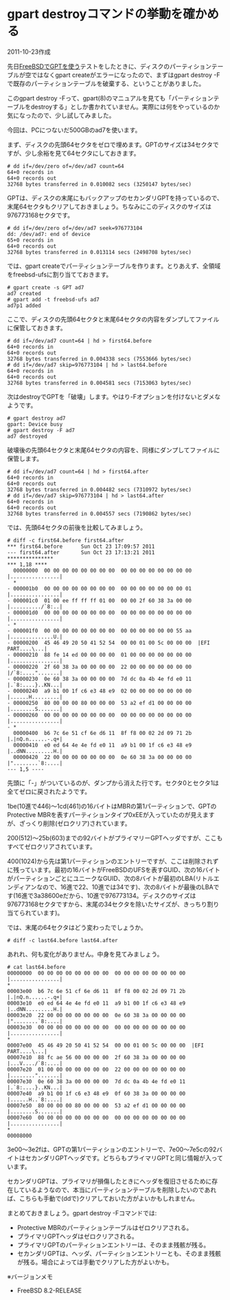 # gpart destroyコマンドの挙動を確かめる

2011-10-23作成

先日[FreeBSDでGPTを使う](20111009.md)テストをしたときに、ディスクのパーティションテーブルが空ではなくgpart createがエラーになったので、まずはgpart destroy -Fで既存のパーティションテーブルを破棄する、ということがありました。

このgpart destroy -Fって、gpart(8)のマニュアルを見ても「パーティションテーブルをdestroyする」としか書かれていません。実際には何をやっているのか気になったので、少し試してみました。

今回は、PCにつないだ500GBのad7を使います。

まず、ディスクの先頭64セクタをゼロで埋めます。GPTのサイズは34セクタですが、少し余裕を見て64セクタにしておきます。

```console
# dd if=/dev/zero of=/dev/ad7 count=64
64+0 records in
64+0 records out
32768 bytes transferred in 0.010082 secs (3250147 bytes/sec)
```

GPTは、ディスクの末尾にもバックアップのセカンダリGPTを持っているので、末尾64セクタもクリアしておきましょう。ちなみにこのディスクのサイズは976773168セクタです。

```console
# dd if=/dev/zero of=/dev/ad7 seek=976773104
dd: /dev/ad7: end of device
65+0 records in
64+0 records out
32768 bytes transferred in 0.013114 secs (2498708 bytes/sec)
```

では、gpart createでパーティションテーブルを作ります。とりあえず、全領域をfreebsd-ufsに割り当てておきます。

```console
# gpart create -s GPT ad7
ad7 created
# gpart add -t freebsd-ufs ad7
ad7p1 added
```

ここで、ディスクの先頭64セクタと末尾64セクタの内容をダンプしてファイルに保管しておきます。

```console
# dd if=/dev/ad7 count=64 | hd > first64.before
64+0 records in
64+0 records out
32768 bytes transferred in 0.004338 secs (7553666 bytes/sec)
# dd if=/dev/ad7 skip=976773104 | hd > last64.before
64+0 records in
64+0 records out
32768 bytes transferred in 0.004581 secs (7153063 bytes/sec)
```

次はdestroyでGPTを「破壊」します。やはり-Fオプションを付けないとダメなようです。

```console
# gpart destroy ad7
gpart: Device busy
# gpart destroy -F ad7
ad7 destroyed
```

破壊後の先頭64セクタと末尾64セクタの内容を、同様にダンプしてファイルに保管します。

```console
# dd if=/dev/ad7 count=64 | hd > first64.after
64+0 records in
64+0 records out
32768 bytes transferred in 0.004482 secs (7310972 bytes/sec)
# dd if=/dev/ad7 skip=976773104 | hd > last64.after
64+0 records in
64+0 records out
32768 bytes transferred in 0.004557 secs (7190862 bytes/sec)
```

では、先頭64セクタの前後を比較してみましょう。

```console
# diff -c first64.before first64.after
*** first64.before      Sun Oct 23 17:09:57 2011
--- first64.after       Sun Oct 23 17:13:21 2011
***************
*** 1,18 ****
  00000000  00 00 00 00 00 00 00 00  00 00 00 00 00 00 00 00  |................|
  *
- 000001b0  00 00 00 00 00 00 00 00  00 00 00 00 00 00 00 01  |................|
- 000001c0  01 00 ee ff ff ff 01 00  00 00 2f 60 38 3a 00 00  |........../`8:..|
- 000001d0  00 00 00 00 00 00 00 00  00 00 00 00 00 00 00 00  |................|
- *
- 000001f0  00 00 00 00 00 00 00 00  00 00 00 00 00 00 55 aa  |..............U.|
- 00000200  45 46 49 20 50 41 52 54  00 00 01 00 5c 00 00 00  |EFI PART....\...|
- 00000210  88 fe 14 ed 00 00 00 00  01 00 00 00 00 00 00 00  |................|
- 00000220  2f 60 38 3a 00 00 00 00  22 00 00 00 00 00 00 00  |/`8:....".......|
- 00000230  0e 60 38 3a 00 00 00 00  7d dc 0a 4b 4e fd e0 11  |.`8:....}..KN...|
- 00000240  a9 b1 00 1f c6 e3 48 e9  02 00 00 00 00 00 00 00  |......H.........|
- 00000250  80 00 00 00 80 00 00 00  53 a2 ef d1 00 00 00 00  |........S.......|
- 00000260  00 00 00 00 00 00 00 00  00 00 00 00 00 00 00 00  |................|
- *
  00000400  b6 7c 6e 51 cf 6e d6 11  8f f8 00 02 2d 09 71 2b  |.|nQ.n......-.q+|
  00000410  e0 ed 64 4e 4e fd e0 11  a9 b1 00 1f c6 e3 48 e9  |..dNN.........H.|
  00000420  22 00 00 00 00 00 00 00  0e 60 38 3a 00 00 00 00  |"........`8:....|
--- 1,5 ----
```

先頭に「-」がついているのが、ダンプから消えた行です。セクタ0とセクタ1は全てゼロに戻されたようです。

1be(10進で446)～1cd(461)の16バイトはMBRの第1パーティションで、GPTのProtective MBRを表すパーティションタイプ0xEEが入っていたのが見えますが、ざっくり削除(ゼロクリア)されています。

200(512)～25b(603)までの92バイトがプライマリーGPTヘッダですが、ここもすべてゼロクリアされています。

400(1024)から先は第1パーティションのエントリーですが、ここは削除されずに残っています。最初の16バイトがFreeBSDのUFSを表すGUID、次の16バイトがパーティションごとにユニークなGUID、次の8バイトが最初のLBA(リトルエンディアンなので、16進で22、10進では34です)、次の8バイトが最後のLBAです(16進で3a38600eだから、10進で976773134。ディスクのサイズは976773168セクタですから、末尾の34セクタを除いたサイズが、きっちり割り当てられています)。

では、末尾の64セクタはどう変わったでしょうか。

```console
# diff -c last64.before last64.after
```

あれれ、何も変化がありません。中身を見てみましょう。

```console
# cat last64.before
00000000  00 00 00 00 00 00 00 00  00 00 00 00 00 00 00 00  |................|
*
00003e00  b6 7c 6e 51 cf 6e d6 11  8f f8 00 02 2d 09 71 2b  |.|nQ.n......-.q+|
00003e10  e0 ed 64 4e 4e fd e0 11  a9 b1 00 1f c6 e3 48 e9  |..dNN.........H.|
00003e20  22 00 00 00 00 00 00 00  0e 60 38 3a 00 00 00 00  |"........`8:....|
00003e30  00 00 00 00 00 00 00 00  00 00 00 00 00 00 00 00  |................|
*
00007e00  45 46 49 20 50 41 52 54  00 00 01 00 5c 00 00 00  |EFI PART....\...|
00007e10  88 fc ae 56 00 00 00 00  2f 60 38 3a 00 00 00 00  |...V..../`8:....|
00007e20  01 00 00 00 00 00 00 00  22 00 00 00 00 00 00 00  |........".......|
00007e30  0e 60 38 3a 00 00 00 00  7d dc 0a 4b 4e fd e0 11  |.`8:....}..KN...|
00007e40  a9 b1 00 1f c6 e3 48 e9  0f 60 38 3a 00 00 00 00  |......H..`8:....|
00007e50  80 00 00 00 80 00 00 00  53 a2 ef d1 00 00 00 00  |........S.......|
00007e60  00 00 00 00 00 00 00 00  00 00 00 00 00 00 00 00  |................|
*
00008000
```

3e00～3e2fは、GPTの第1パーティションのエントリーで、7e00～7e5cの92バイトはセカンダリGPTヘッダです。どちらもプライマリGPTと同じ情報が入っています。

セカンダリGPTは、プライマリが損傷したときにヘッダを復旧させるために存在しているようなので、本当にパーティションテーブルを削除したいのであれば、こちらも手動で(ddで)クリアしておいた方がよいかもしれません。

まとめておきましょう。gpart destroy -Fコマンドでは:

- Protective MBRのパーティションテーブルはゼロクリアされる。
- プライマリGPTヘッダはゼロクリアされる。
- プライマリGPTのパーティションエントリーは、そのまま残骸が残る。
- セカンダリGPTは、ヘッダ、パーティションエントリーとも、そのまま残骸が残る。場合によっては手動でクリアした方がよいかも。

※バージョンメモ

- FreeBSD 8.2-RELEASE
